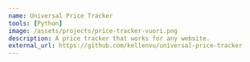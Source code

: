 ```yaml
---
name: Universal Price Tracker
tools: [Python]
image: /assets/projects/price-tracker-vuori.png
description: A price tracker that works for any website.
external_url: https://github.com/kellenvu/universal-price-tracker
---
```

